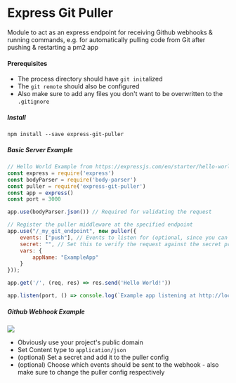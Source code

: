 # Express Git Puller

Module to act as an express endpoint for receiving Github webhooks & running commands, e.g. for automatically pulling code from Git after pushing & restarting a pm2 app

#### Prerequisites
* The process directory should have `git init`alized
* The `git remote` should also be configured
* Also make sure to add any files you don't want to be overwritten to the `.gitignore`

##### Install
```shell script
npm install --save express-git-puller
```

##### Basic Server Example
```js
// Hello World Example from https://expressjs.com/en/starter/hello-world.html
const express = require('express')
const bodyParser = require('body-parser')
const puller = require('express-git-puller')
const app = express()
const port = 3000

app.use(bodyParser.json()) // Required for validating the request

// Register the puller middleware at the specified endpoint
app.use("/_my_git_endpoint", new puller({
    events: ["push"], // Events to listen for (optional, since you can select them on Github as well - set to * to handle all events)
    secret: "", // Set this to verify the request against the secret provided to github
    vars: {
        appName: "ExampleApp"
    }
}));

app.get('/', (req, res) => res.send('Hello World!'))

app.listen(port, () => console.log(`Example app listening at http://localhost:${port}`))
```

##### Github Webhook Example
![](https://yeleha.co/2WjQdIb)
* Obviously use your project's public domain
* Set Content type to `application/json`
* (optional) Set a secret and add it to the puller config
* (optional) Choose which events should be sent to the webhook - also make sure to change the puller config respectively
